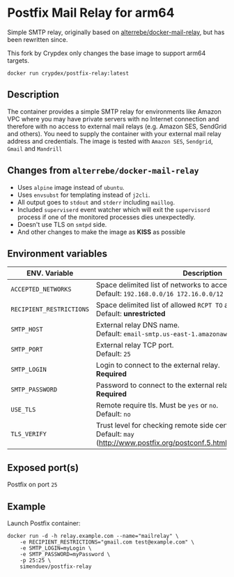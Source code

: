 # Postfix Mail Relay for arm64

Simple SMTP relay, originally based on [alterrebe/docker-mail-relay](https://github.com/alterrebe/docker-mail-relay), but has been rewritten since.

This fork by Crypdex only changes the base image to support arm64 targets.

```
docker run crypdex/postfix-relay:latest
```

## Description

The container provides a simple SMTP relay for environments like Amazon VPC where you may have private servers with no Internet connection
and therefore with no access to external mail relays (e.g. Amazon SES, SendGrid and others). You need to supply the container with your
external mail relay address and credentials. The image is tested with `Amazon SES`, `Sendgrid`, `Gmail` and `Mandrill`

## Changes from `alterrebe/docker-mail-relay`

- Uses `alpine` image instead of `ubuntu`.
- Uses `envsubst` for templating instead of `j2cli`.
- All output goes to `stdout` and `stderr` including `maillog`.
- Included `superviserd` event watcher which will exit the `supervisord` process if one of the monitored processes dies unexpectedly.
- Doesn't use TLS on `smtpd` side.
- And other changes to make the image as **KISS** as possible

## Environment variables

| ENV. Variable            | Description                                                                                                                      |
| ------------------------ | -------------------------------------------------------------------------------------------------------------------------------- |
| `ACCEPTED_NETWORKS`      | Space delimited list of networks to accept mail from. <br/> Default: `192.168.0.0/16 172.16.0.0/12 10.0.0.0/8`                   |
| `RECIPIENT_RESTRICTIONS` | Space delimited list of allowed `RCPT TO` addresses. <br/> Default: **unrestricted**                                             |
| `SMTP_HOST`              | External relay DNS name. <br/> Default: `email-smtp.us-east-1.amazonaws.com`                                                     |
| `SMTP_PORT`              | External relay TCP port. <br/> Default: `25`                                                                                     |
| `SMTP_LOGIN`             | Login to connect to the external relay. <br/> **Required**                                                                       |
| `SMTP_PASSWORD`          | Password to connect to the external relay. <br/> **Required**                                                                    |
| `USE_TLS`                | Remote require tls. Must be `yes` or `no`. <br/> Default: `no`                                                                   |
| `TLS_VERIFY`             | Trust level for checking remote side cert. <br/> Default: `may` (http://www.postfix.org/postconf.5.html#smtp_tls_security_level) |

## Exposed port(s)

Postfix on port `25`

## Example

Launch Postfix container:

    docker run -d -h relay.example.com --name="mailrelay" \
        -e RECIPIENT_RESTRICTIONS="gmail.com test@example.com" \
        -e SMTP_LOGIN=myLogin \
        -e SMTP_PASSWORD=myPassword \
        -p 25:25 \
        simenduev/postfix-relay
